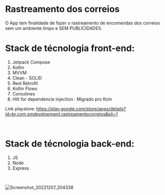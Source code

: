 # Rastreamento dos correios

O App tem finalidade de fazer o rastreamento de encomendas dos correios sem um ambiente limpo e SEM PUBLICIDADES.


# Stack de técnologia front-end:

1. Jetpack Compose
2. Kotlin
3. MVVM
4. Clean - SOLID
5. Rest Retrofit
6. Kotlin Flows
7. Coroutines 
8. Hilt for dependencie injection : Migrado pro Koin

Link playstore: https://play.google.com/store/apps/details?id=br.com.smdevelopment.rastreamentocorreios&pli=1

&nbsp; 
&nbsp; 

# Stack de técnologia back-end:

1. JS
2. Node
3. Express

&nbsp; 
&nbsp; 

![Screenshot_20221207_204338](https://user-images.githubusercontent.com/43793053/206812900-35417363-b2e5-4d56-a7ae-6e4fac1e1b97.png)
